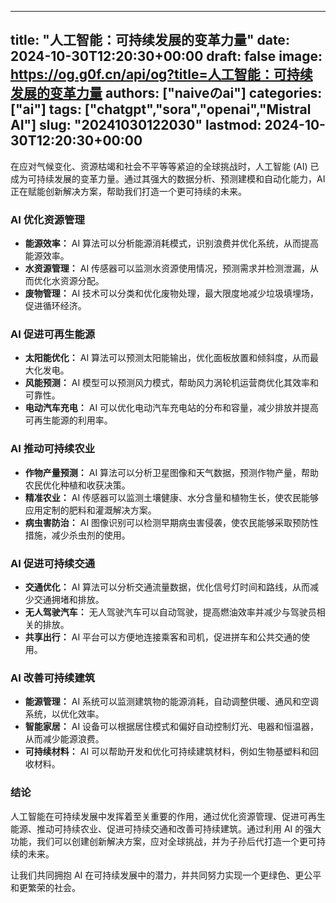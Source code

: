 
---
title: "人工智能：可持续发展的变革力量"
date: 2024-10-30T12:20:30+00:00
draft: false
image: https://og.g0f.cn/api/og?title=人工智能：可持续发展的变革力量
authors: ["naiveのai"]
categories: ["ai"]
tags: ["chatgpt","sora","openai","Mistral AI"]
slug: "20241030122030"
lastmod: 2024-10-30T12:20:30+00:00
---
在应对气候变化、资源枯竭和社会不平等等紧迫的全球挑战时，人工智能 (AI) 已成为可持续发展的变革力量。通过其强大的数据分析、预测建模和自动化能力，AI 正在赋能创新解决方案，帮助我们打造一个更可持续的未来。

### AI 优化资源管理

* **能源效率：** AI 算法可以分析能源消耗模式，识别浪费并优化系统，从而提高能源效率。
* **水资源管理：** AI 传感器可以监测水资源使用情况，预测需求并检测泄漏，从而优化水资源分配。
* **废物管理：** AI 技术可以分类和优化废物处理，最大限度地减少垃圾填埋场，促进循环经济。

### AI 促进可再生能源

* **太阳能优化：** AI 算法可以预测太阳能输出，优化面板放置和倾斜度，从而最大化发电。
* **风能预测：** AI 模型可以预测风力模式，帮助风力涡轮机运营商优化其效率和可靠性。
* **电动汽车充电：** AI 可以优化电动汽车充电站的分布和容量，减少排放并提高可再生能源的利用率。

### AI 推动可持续农业

* **作物产量预测：** AI 算法可以分析卫星图像和天气数据，预测作物产量，帮助农民优化种植和收获决策。
* **精准农业：** AI 传感器可以监测土壤健康、水分含量和植物生长，使农民能够应用定制的肥料和灌溉解决方案。
* **病虫害防治：** AI 图像识别可以检测早期病虫害侵袭，使农民能够采取预防性措施，减少杀虫剂的使用。

### AI 促进可持续交通

* **交通优化：** AI 算法可以分析交通流量数据，优化信号灯时间和路线，从而减少交通拥堵和排放。
* **无人驾驶汽车：** 无人驾驶汽车可以自动驾驶，提高燃油效率并减少与驾驶员相关的排放。
* **共享出行：** AI 平台可以方便地连接乘客和司机，促进拼车和公共交通的使用。

### AI 改善可持续建筑

* **能源管理：** AI 系统可以监测建筑物的能源消耗，自动调整供暖、通风和空调系统，以优化效率。
* **智能家居：** AI 设备可以根据居住模式和偏好自动控制灯光、电器和恒温器，从而减少能源浪费。
* **可持续材料：** AI 可以帮助开发和优化可持续建筑材料，例如生物基塑料和回收材料。

### 结论

人工智能在可持续发展中发挥着至关重要的作用，通过优化资源管理、促进可再生能源、推动可持续农业、促进可持续交通和改善可持续建筑。通过利用 AI 的强大功能，我们可以创建创新解决方案，应对全球挑战，并为子孙后代打造一个更可持续的未来。

让我们共同拥抱 AI 在可持续发展中的潜力，并共同努力实现一个更绿色、更公平和更繁荣的社会。
